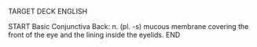 TARGET DECK
ENGLISH

START
Basic
Conjunctiva
Back: n. (pl. -s) mucous membrane covering the front of the eye and the lining inside the eyelids.
END
